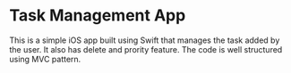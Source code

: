 # Task Management App
This is a simple iOS app built using Swift that manages the task added by the user. It also has delete and prority feature. The code is well structured using MVC pattern.